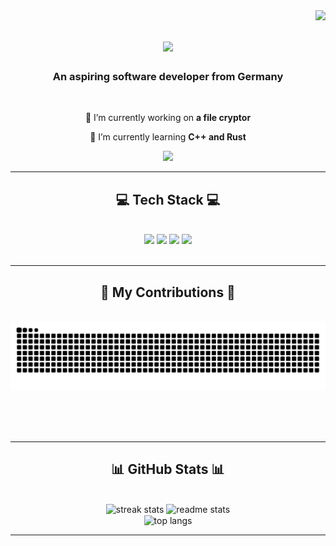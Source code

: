 <img align="right" src="https://visitor-badge.laobi.icu/badge?page_id=DeanPrangenberg.DeanPrangenberg" />

<h1 align="center">
    <img src="https://readme-typing-svg.herokuapp.com/?font=Righteous&size=35&center=true&vCenter=true&width=500&height=70&duration=4000&lines=Hi+There!+👋;+I'm+Dean+Prangenberg!;I+love+Cpp+❤️;" />
</h1>

<h3 align="center">An aspiring software developer from Germany</h3>

<br/>

<div align="center">
 
 🔭 I’m currently working on **a file cryptor**
 
 🌱 I’m currently learning **C++ and Rust**

 </div>
 
<div align="center"> 
  <a href="mailto:prangenbergdean@gmail.com">
    <img src="https://img.shields.io/badge/Gmail-333333?style=for-the-badge&logo=gmail&logoColor=red" />
  </a>
</div>

 <hr/>
 
<h2 align="center">💻 Tech Stack 💻</h2>
<br/>
<div align="center">
    <img src="https://skillicons.dev/icons?i=cpp,rust,python,powershell,golang,java" />
    <img src="https://skillicons.dev/icons?i=qt" />
    <img src="https://skillicons.dev/icons?i=clion,pycharm,goland,intelij,vscode,visualstudio" />
    <img src="https://skillicons.dev/icons?i=windows,ubuntu,raspberrypi,arduino" /><br>
</div>

<br/>
<hr/>

<div align="center">
  <h2>🐍 My Contributions 🐍</h2>
  <br>
  <img alt="snake eating my contributions" src="https://raw.githubusercontent.com/DeanPrangenberg/DeanPrangenberg/output/github-contribution-grid-snake.svg" />
  
  <br/><br/><br/>
</div>

 <hr>

<h2 align="center">📊 GitHub Stats 📊</h2>
<br>
<div align=center>
  <img width=390 src="https://streak-stats.demolab.com/?user=DeanPrangenberg&count_private=true&theme=dracula&border_radius=10" alt="streak stats"/>
  <img width=390 src="https://github-readme-stats.vercel.app/api?username=DeanPrangenberg&count_private=true&show_icons=true&theme=dracula&rank_icon=github&border_radius=10" alt="readme stats" />
  <br/>
  <img width=325 align="center" src="https://github-readme-stats.vercel.app/api/top-langs/?username=DeanPrangenberg&hide=HTML&langs_count=8&layout=compact&theme=dracula&border_radius=10&size_weight=0.5&count_weight=0.5&exclude_repo=github-readme-stats" alt="top langs" />
</div>

 <hr/>
